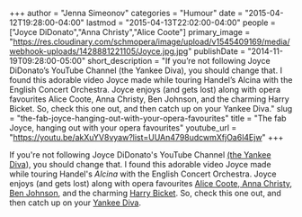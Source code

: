 +++
author = "Jenna Simeonov"
categories = "Humour"
date = "2015-04-12T19:28:00-04:00"
lastmod = "2015-04-13T22:02:00-04:00"
people = ["Joyce DiDonato","Anna Christy","Alice Coote"]
primary_image = "https://res.cloudinary.com/schmopera/image/upload/v1545409169/media/webhook-uploads/1428881221105/Joyce.jpg.jpg"
publishDate = "2014-11-19T09:28:00-05:00"
short_description = "If you’re not following Joyce DiDonato’s YouTube Channel (the Yankee Diva), you should change that. I found this adorable video Joyce made while touring Handel’s Alcina with the English Concert Orchestra. Joyce enjoys (and gets lost) along with opera favourites Alice Coote, Anna Christy, Ben Johnson, and the charming Harry Bicket. So, check this one out, and then catch up on your Yankee Diva."
slug = "the-fab-joyce-hanging-out-with-your-opera-favourites"
title = "The fab Joyce, hanging out with your opera favourites"
youtube_url = "https://youtu.be/akXuYV8vyaw?list=UUAn4798udcwmXfjOa6l4Ejw"
+++

If you're not following Joyce DiDonato's YouTube Channel [(the Yankee Diva](https://www.youtube.com/user/TheYankeediva)), you should change that. I found this adorable video Joyce made while touring Handel's _Alcina_ with the English Concert Orchestra. Joyce enjoys (and gets lost) along with opera favourites [Alice Coote](http://www.theguardian.com/culture/2010/aug/16/alice-coote-mezzo-soprano),[ Anna Christy](http://www.annachristy.com/Home.html), [Ben Johnson](https://twitter.com/tenorbenjohnson), and the charming [Harry Bicket](http://www.askonasholt.co.uk/artists/conductors/harry-bicket). So, check this one out, and then catch up on your [Yankee Diva](https://www.youtube.com/user/TheYankeediva/videos).
